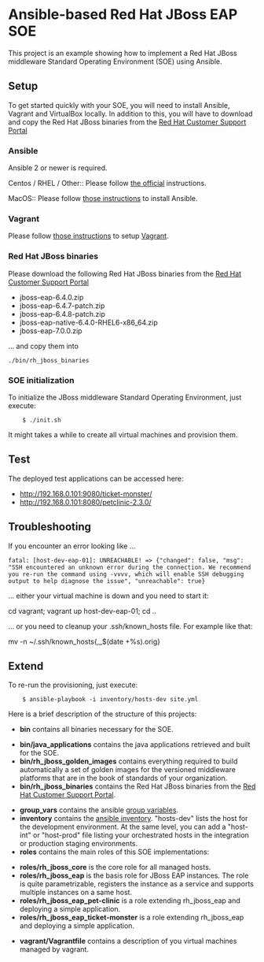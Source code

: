 # Ansible-based Red Hat JBoss EAP SOE

This project is an example showing how to implement a Red Hat JBoss middleware Standard Operating Environment (SOE) using Ansible.

## Setup

To get started quickly with your SOE, you will need to install Ansible, Vagrant and VirtualBox locally. In addition to this, you will have to download and copy the Red Hat JBoss binaries from the [Red Hat Customer Support Portal](https://www.redhat.com/wapps/sso/login.html?redirect=https%3A%2F%2Faccess.redhat.com%2Fjbossnetwork%2Frestricted%2FlistSoftware.html)

### Ansible

Ansible 2 or newer is required.

Centos / RHEL / Other::
Please follow [the official](https://docs.ansible.com/ansible/intro_installation.html) instructions.

MacOS::
Please follow [those instructions](https://valdhaus.co/writings/ansible-mac-osx/) to install Ansible.

### Vagrant

Please follow [those instructions](https://www.vagrantup.com/docs/installation/) to setup [Vagrant](https://www.vagrantup.com/).


### Red Hat JBoss binaries

Please download the following Red Hat JBoss binaries from the [Red Hat Customer Support Portal](https://www.redhat.com/wapps/sso/login.html?redirect=https%3A%2F%2Faccess.redhat.com%2Fjbossnetwork%2Frestricted%2FlistSoftware.html)

* jboss-eap-6.4.0.zip
* jboss-eap-6.4.7-patch.zip
* jboss-eap-6.4.8-patch.zip
* jboss-eap-native-6.4.0-RHEL6-x86_64.zip
* jboss-eap-7.0.0.zip

... and copy them into

	./bin/rh_jboss_binaries


### SOE initialization

To initialize the JBoss middleware Standard Operating Environment, just execute:

		$ ./init.sh

It might takes a while to create all virtual machines and provision them.


## Test

The deployed test applications can be accessed here:

* http://192.168.0.101:9080/ticket-monster/
* http://192.168.0.101:8080/petclinic-2.3.0/


## Troubleshooting


If you encounter an error looking like ...

	fatal: [host-dev-eap-01]: UNREACHABLE! => {"changed": false, "msg": "SSH encountered an unknown error during the connection. We recommend you re-run the command using -vvvv, which will enable SSH debugging output to help diagnose the issue", "unreachable": true}

... either your virtual machine is down and you need to start it:

  cd vagrant; vagrant up host-dev-eap-01; cd ..


... or you need to cleanup your .ssh/known_hosts file. For example like that:

  mv -n ~/.ssh/known_hosts{,_$(date +%s).orig}



## Extend

To re-run the provisioning, just execute:

		$ ansible-playbook -i inventory/hosts-dev site.yml


Here is a brief description of the structure of this projects:

* **bin** contains all binaries necessary for the SOE.
 - **bin/java_applications** contains the java applications retrieved and built for the SOE.
 - **bin/rh_jboss_golden_images** contains everything required to build automatically a set of golden images for the versioned middleware platforms that are in the book of standards of your organization.
 - **bin/rh_jboss_binaries** contains the Red Hat JBoss binaries from the [Red Hat Customer Support Portal](https://www.redhat.com/wapps/sso/login.html?redirect=https%3A%2F%2Faccess.redhat.com%2Fjbossnetwork%2Frestricted%2FlistSoftware.html).
* **group_vars** contains the ansible [group variables](https://docs.ansible.com/ansible/playbooks_variables.html).
* **inventory** contains the [ansible inventory](https://docs.ansible.com/ansible/intro_inventory.html). "hosts-dev" lists the host for the development environment. At the same level, you can add a "host-int" or "host-prod" file listing your orchestrated hosts in the integration or production staging environments.
* **roles** contains the main roles of this SOE implementations:
 - **roles/rh_jboss_core** is the core role for all managed hosts.
 - **roles/rh_jboss_eap** is the basis role for JBoss EAP instances. The role is quite parametrizable, registers the instance as a service and supports multiple instances on a same host.
 - **roles/rh_jboss_eap_pet-clinic** is a role extending rh_jboss_eap and deploying a simple application.
 - **roles/rh_jboss_eap_ticket-monster** is a role extending rh_jboss_eap and deploying a simple application.
* **vagrant/Vagrantfile** contains a description of you virtual machines managed by vagrant.
